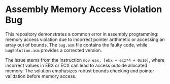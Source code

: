 # Assembly Memory Access Violation Bug

This repository demonstrates a common error in assembly programming: memory access violation due to incorrect pointer arithmetic or accessing an array out of bounds.  The `bug.asm` file contains the faulty code, while `bugSolution.asm` provides a corrected version. 

The issue stems from the instruction `mov eax, [ebx + ecx*4 + 0x10]`, where incorrect values in EBX or ECX can lead to access outside allocated memory. The solution emphasizes robust bounds checking and pointer validation before memory access.